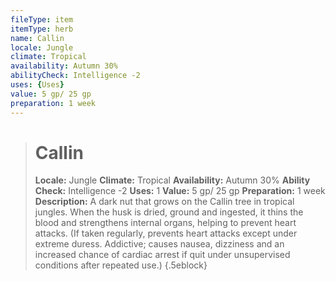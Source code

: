 ```yaml
---
fileType: item
itemType: herb
name: Callin
locale: Jungle
climate: Tropical
availability: Autumn 30%
abilityCheck: Intelligence -2
uses: {Uses}
value: 5 gp/ 25 gp
preparation: 1 week
---
```

>#  Callin
>
> **Locale:** Jungle
> **Climate:** Tropical
> **Availability:** Autumn 30%
> **Ability Check:** Intelligence -2
> **Uses:** 1
> **Value:** 5 gp/ 25 gp
> **Preparation:** 1 week
> **Description:** A dark nut that grows on the Callin tree in tropical jungles. When the husk is dried, ground and ingested, it thins the blood and strengthens internal organs, helping to prevent heart attacks. (If taken regularly, prevents heart attacks except under extreme duress. Addictive; causes nausea, dizziness and an increased chance of cardiac arrest if quit under unsupervised conditions after repeated use.)
{.5eblock}

